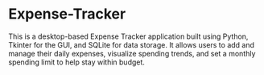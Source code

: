 # Expense-Tracker
This is a desktop-based Expense Tracker application built using Python, Tkinter for the GUI, and SQLite for data storage. It allows users to add and manage their daily expenses, visualize spending trends, and set a monthly spending limit to help stay within budget.
